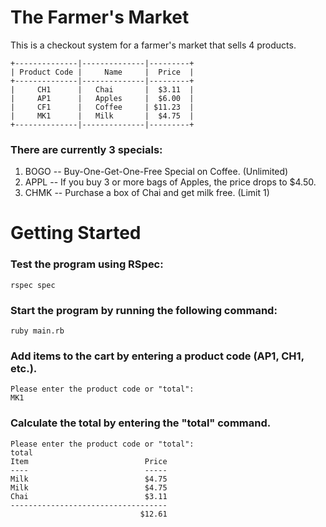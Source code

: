 # The Farmer's Market

This is a checkout system for a farmer's market that sells 4 products. 

```
+--------------|--------------|---------+
| Product Code |     Name     |  Price  |
+--------------|--------------|---------+
|     CH1      |   Chai       |  $3.11  |
|     AP1      |   Apples     |  $6.00  |
|     CF1      |   Coffee     | $11.23  |
|     MK1      |   Milk       |  $4.75  |
+--------------|--------------|---------+
```

### There are currently 3 specials:
1. BOGO -- Buy-One-Get-One-Free Special on Coffee. (Unlimited)
2. APPL -- If you buy 3 or more bags of Apples, the price drops to $4.50.
3. CHMK -- Purchase a box of Chai and get milk free. (Limit 1)

# Getting Started

### Test the program using RSpec:
`rspec spec`

### Start the program by running the following command:

`ruby main.rb`

### Add items to the cart by entering a product code (AP1, CH1, etc.).
```
Please enter the product code or "total": 
MK1
```

### Calculate the total by entering the "total" command.
```
Please enter the product code or "total": 
total
Item                          Price
----                          -----
Milk                          $4.75
Milk                          $4.75
Chai                          $3.11
-----------------------------------
                             $12.61
```


